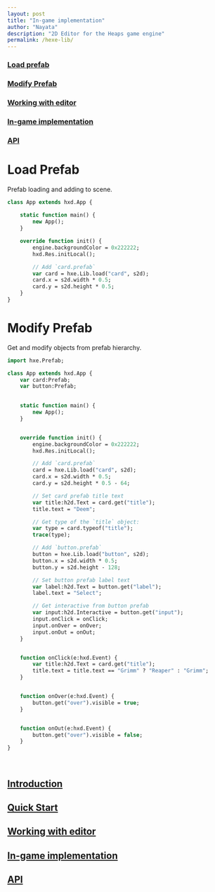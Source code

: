 ```yaml
---
layout: post
title: "In-game implementation"
author: "Nayata"
description: "2D Editor for the Heaps game engine"
permalink: /hexe-lib/
---
```



### [Load prefab](#load-prefab)  
### [Modify Prefab](#modify-prefab)  
### [Working with editor](https://nayata.github.io/hexe/#working-with-editor)  
### [In-game implementation](https://nayata.github.io/hexe-lib)  
### [API](https://nayata.github.io/hexe-api)


# Load Prefab

Prefab loading and adding to scene.

```haxe
class App extends hxd.App {
	
	static function main() {
		new App();
	}

	override function init() {
		engine.backgroundColor = 0x222222;
		hxd.Res.initLocal();

		// Add `card.prefab`
		var card = hxe.Lib.load("card", s2d);
		card.x = s2d.width * 0.5;
		card.y = s2d.height * 0.5;
	}
}
```

# Modify Prefab

Get and modify objects from prefab hierarchy.


```haxe
import hxe.Prefab;

class App extends hxd.App {
	var card:Prefab;
	var button:Prefab;

	
	static function main() {
		new App();
	}


	override function init() {
		engine.backgroundColor = 0x222222;
		hxd.Res.initLocal();

		// Add `card.prefab`
		card = hxe.Lib.load("card", s2d);
		card.x = s2d.width * 0.5;
		card.y = s2d.height * 0.5 - 64;

		// Set card prefab title text
		var title:h2d.Text = card.get("title");
		title.text = "Deem";

		// Get type of the `title` object:
		var type = card.typeof("title");
		trace(type);

		// Add `button.prefab`
		button = hxe.Lib.load("button", s2d);
		button.x = s2d.width * 0.5;
		button.y = s2d.height - 128;

		// Set button prefab label text
		var label:h2d.Text = button.get("label");
		label.text = "Select";

		// Get interactive from button prefab
		var input:h2d.Interactive = button.get("input");
		input.onClick = onClick;
		input.onOver = onOver;
		input.onOut = onOut;
	}


	function onClick(e:hxd.Event) {
		var title:h2d.Text = card.get("title");
		title.text = title.text == "Grimm" ? "Reaper" : "Grimm";
	}


	function onOver(e:hxd.Event) {
		button.get("over").visible = true;
	}


	function onOut(e:hxd.Event) {
		button.get("over").visible = false;
	}
}
```
<br>


## [Introduction](https://nayata.github.io/hexe)  
## [Quick Start](https://nayata.github.io/hexe/#quick-start)  
## [Working with editor](https://nayata.github.io/hexe/#working-with-editor)  
## [In-game implementation](https://nayata.github.io/hexe-lib)  
## [API](https://nayata.github.io/hexe-api)